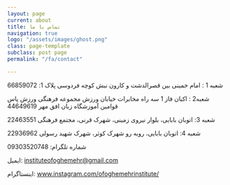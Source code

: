 ```yaml
---
layout: page
current: about
title: تماس با ما
navigation: true
logo: "/assets/images/ghost.png"
class: page-template
subclass: post page
permalink: "/fa/contact"

---
```

شعبه 1 : امام خمینی بین قصرالدشت و کارون نبش کوچه فردوسی پلاک 1:  66859072

شعبه2 :  اکبان فاز 1 سه راه مخابرات خیابان ورزش مجموعه فرهنگی ورزش پاس قوامین آموزشگاه زبان افق مهر 44649619

شعبه 3: اتوبان بابایی، بلوار نیروی زمینی، شهرک قرنی، مجتمع فرهنگی 22463551

شعبه 4: اتوبان بابایی، روبه رو شهرک کوثر، شهرک شهید رسولی 22936962

شماره تلگرام: 09303520748

ایمیل: instituteofoghemehr@gmail.com

اینستاگرام: www.instagram.com/ofoghemehrinstitute/